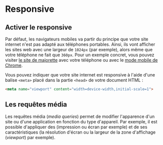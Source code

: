 # Responsive

## Activer le responsive

Par défaut, les navigateurs mobiles va partir du principe que votre site internet n'est pas adapté aux téléphones portables. Ainsi, ils vont afficher les sites web avec une largeur de `1024px` (par exemple), alors même que votre téléphone ne fait que `360px`. Pour un exemple concret, vous pouvez visiter [le site de majorette](https://www.majorette.com/fr/accueil/) avec votre téléphone ou avec le [mode mobile de Chrome](https://developers.google.com/web/tools/chrome-devtools/device-mode/#viewport).

Vous pouvez indiquer que votre site internet est responsive à l'aide d'une balise `<meta>` placé dans la partie `<head>` de votre document HTML :

```html
<meta name="viewport" content="width=device-width,initial-scale=1">
```

## Les requêtes média

Les requêtes média (_media queries_) permet de modifier l'apparence d'un site ou d'une application en fonction du type d'appareil. Par exemple, il est possible d'appliquer des (impression ou écran par exemple) et de ses caractéristiques (la résolution d'écran ou la largeur de la zone d'affichage (_viewport_) par exemple).
<!--stackedit_data:
eyJoaXN0b3J5IjpbLTE0MTgxOTkwNzEsMTc3MjQ5NTM5NiwxMT
QyNTg5OTIxLC0zMzQ5NjIxNl19
-->